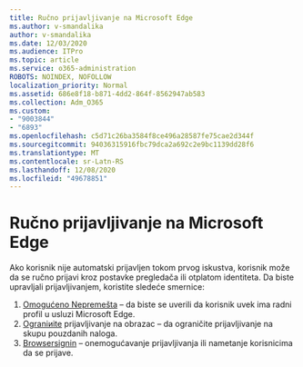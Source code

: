 ```yaml
---
title: Ručno prijavljivanje na Microsoft Edge
ms.author: v-smandalika
author: v-smandalika
ms.date: 12/03/2020
ms.audience: ITPro
ms.topic: article
ms.service: o365-administration
ROBOTS: NOINDEX, NOFOLLOW
localization_priority: Normal
ms.assetid: 686e8f18-b871-4dd2-864f-8562947ab583
ms.collection: Adm_O365
ms.custom:
- "9003844"
- "6893"
ms.openlocfilehash: c5d71c26ba3584f8ce496a28587fe75cae2d344f
ms.sourcegitcommit: 94036315916fbc79dca2a692c2e9bc1139dd28f6
ms.translationtype: MT
ms.contentlocale: sr-Latn-RS
ms.lasthandoff: 12/08/2020
ms.locfileid: "49678851"
---
```

# <a name="sign-in-to-microsoft-edge-manually"></a>Ručno prijavljivanje na Microsoft Edge

Ako korisnik nije automatski prijavljen tokom prvog iskustva, korisnik može da se ručno prijavi kroz postavke pregledača ili otplatom identiteta. Da biste upravljali prijavljivanjem, koristite sledeće smernice:

1. [Omogućeno Nepremešta](https://docs.microsoft.com/deployedge/microsoft-edge-policies#nonremovableprofileenabled) – da biste se uverili da korisnik uvek ima radni profil u usluzi Microsoft Edge.
2. [Ograniиite](https://docs.microsoft.com/deployedge/microsoft-edge-policies#restrictsignintopattern) prijavljivanje na obrazac – da ograničite prijavljivanje na skupu pouzdanih naloga.
3. [Browsersignin](https://docs.microsoft.com/deployedge/microsoft-edge-policies#browsersignin) – onemogućavanje prijavljivanja ili nametanje korisnicima da se prijave.

